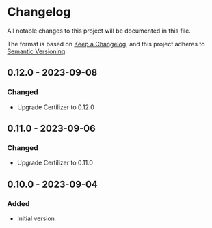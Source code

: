 # Changelog

All notable changes to this project will be documented in this file.

The format is based on [Keep a Changelog](https://keepachangelog.com/en/1.0.0/),
and this project adheres to [Semantic Versioning](https://semver.org/spec/v2.0.0.html).

## 0.12.0 - 2023-09-08
### Changed
- Upgrade Certilizer to 0.12.0

## 0.11.0 - 2023-09-06
### Changed
- Upgrade Certilizer to 0.11.0

## 0.10.0 - 2023-09-04
### Added
- Initial version
